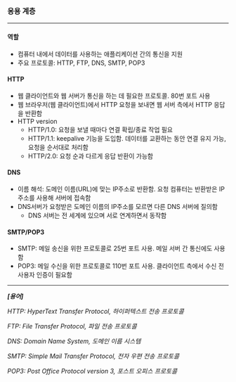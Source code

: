 ### 응용 계층

---

#### 역할

- 컴퓨터 내에서 데이터를 사용하는 애플리케이션 간의 통신을 지원
- 주요 프로토콜: HTTP, FTP, DNS, SMTP, POP3

#### HTTP

- 웹 클라이언트와 웹 서버가 통신을 하는 데 필요한 프로토콜. 80번 포트 사용
- 웹 브라우저(웹 클라이언트)에서 HTTP 요청을 보내면 웹 서버 측에서 HTTP 응답을 반환함
- HTTP version
  - HTTP/1.0: 요청을 보낼 때마다 연결 확립/종료 작업 필요
  - HTTP/1.1: keepalive 기능을 도입함. 데이터를 교환하는 동안 연결 유지 가능, 요청을 순서대로 처리함
  - HTTP/2.0: 요청 순과 다르게 응답 반환이 가능함

#### DNS

- 이름 해석: 도메인 이름(URL)에 맞는 IP주소로 반환함. 요청 컴퓨터는 반환받은 IP주소를 사용해 서버에 접속함
- DNS서버가 요청받은 도메인 이름의 IP주소를 모르면 다른 DNS 서버에 질의함
  - DNS 서버는 전 세계에 있으며 서로 연계하면서 동작함

#### SMTP/POP3

- SMTP: 메일 송신을 위한 프로토콜로 25번 포트 사용. 메일 서버 간 통신에도 사용함
- POP3: 메일 수신을 위한 프로토콜로 110번 포트 사용. 클라이언트 측에서 수신 전 사용자 인증이 필요함

---

**_[용어]_**

_HTTP: HyperText Transfer Protocol, 하이퍼텍스트 전송 프로토콜_

_FTP: File Transfer Protocol, 파일 전송 프로토콜_

_DNS: Domain Name System, 도메인 이름 시스템_

_SMTP: Simple Mail Transfer Protocol, 전자 우편 전송 프로토콜_

_POP3: Post Office Protocol version 3, 포스트 오피스 프로토콜_
